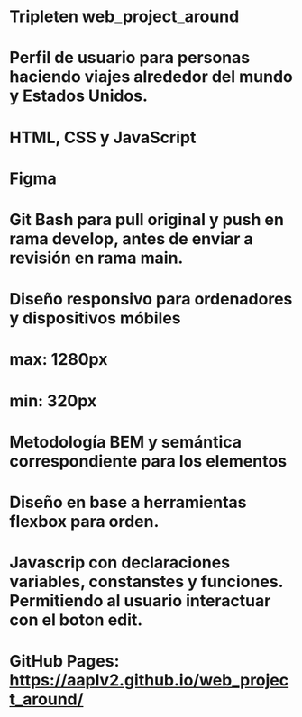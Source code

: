 # Tripleten web_project_around

# Perfil de usuario para personas haciendo viajes alrededor del mundo y Estados Unidos.

# HTML, CSS y JavaScript

# Figma

# Git Bash para pull original y push en rama develop, antes de enviar a revisión en rama main.

# Diseño responsivo para ordenadores y dispositivos móbiles

# max: 1280px

# min: 320px

# Metodología BEM y semántica correspondiente para los elementos

# Diseño en base a herramientas flexbox para orden.

# Javascrip con declaraciones variables, constanstes y funciones. Permitiendo al usuario interactuar con el boton edit.

# GitHub Pages: https://aaplv2.github.io/web_project_around/

